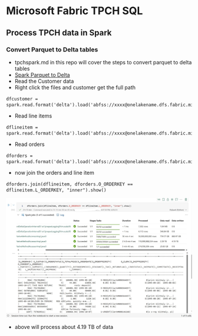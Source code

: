 # Microsoft Fabric TPCH SQL

## Process TPCH data in Spark

### Convert Parquet to Delta tables

- tpchspark.md in this repo will cover the steps to convert parquet to delta tables
- [Spark Parquet to Delta](tpchspark.md)
- Read the Customer data
- Right click the files and customer get the full path

```
dfcustomer = spark.read.format('delta').load('abfss://xxxx@onelakename.dfs.fabric.microsoft.com/xxxxx/Tables/tpchcustomer')
```

- Read line items

```
dflineitem = spark.read.format('delta').load('abfss://xxxx@onelakename.dfs.fabric.microsoft.com/xxxx/Tables/tpchlineitem')
```

- Read orders

```
dforders = spark.read.format('delta').load('abfss://xxxx@onelakename.dfs.fabric.microsoft.com/xxxxxx/Tables/tpchorders')
```

- now join the orders and line item

```
dforders.join(dflineitem, dforders.O_ORDERKEY == dflineitem.L_ORDERKEY, "inner").show()
```

![Architecture](https://github.com/balakreshnan/Samples2023/blob/main/MicrosoftFabric/Images/tpch18.jpg "Architecture")

- above will process about 4.19 TB of data